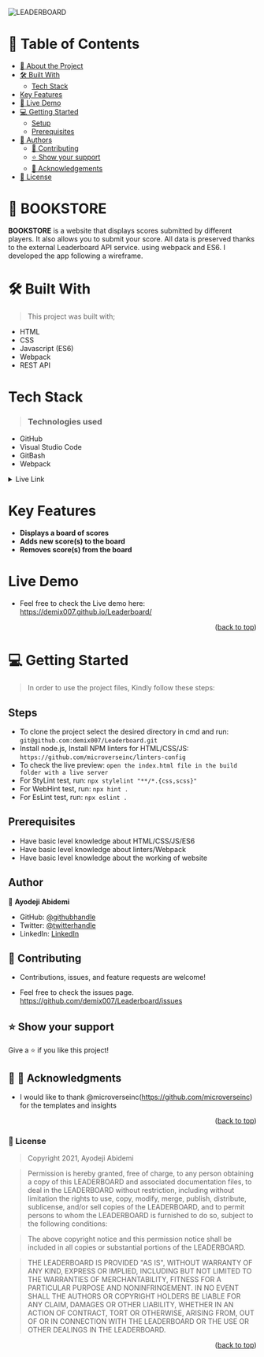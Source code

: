 ![LEADERBOARD](https://img.shields.io/badge/Leaderboard-000000?style=for-the-badge&logo=Y'n'Tech&logoColor=white)

# 📗 Table of Contents

- [📖 About the Project](#about-project)
- [🛠 Built With](#built-with)
  - [Tech Stack](#tech-stack)
- [Key Features](#key-features)
- [🚀 Live Demo](#live-demo)
- [💻 Getting Started](#getting-started)
  - [Setup](#setup)
  - [Prerequisites](#prerequisites)
- [👥 Authors](#authors)
  - [🤝 Contributing](#contributing)
  - [⭐️ Show your support](#support)
  - [🙏 Acknowledgements](#acknowledgements)
- [📝 License](#license)



# 📖 BOOKSTORE <a name="about-project"></a>

**BOOKSTORE** is a website that displays scores submitted by different players. It also allows you to submit your score. All data is preserved thanks to the external Leaderboard API service. using webpack and ES6. I developed the app following a wireframe.

# 🛠 Built With <a name="built-with"></a>
 > This project was built with; 
- HTML 
- CSS
- Javascript (ES6)
- Webpack
- REST API

# Tech Stack <a name="tech-stack"></a>
> ### Technologies used 
- GitHub 
- Visual Studio Code 
- GitBash
- Webpack
<details> 
<summary>Live Link</summary>
  <ul>
    <li><a href="https://demix007.github.io/Leaderboard/">Leaderboard</a></li>
  </ul>
</details>

# Key Features <a name="key-features"></a>
- **Displays a board of scores**
- **Adds new score(s) to the board**
- **Removes score(s) from the board**

# Live Demo <a name="live-demo"></a>
- Feel free to check the Live demo here: https://demix007.github.io/Leaderboard/



<p align="right">(<a href="#readme-top">back to top</a>)</p>

# 💻 Getting Started <a name="getting-started"></a>
> In order to use the project files, Kindly follow these steps:

## Steps
- To clone the project select the desired directory in cmd and run: `git@github.com:demix007/Leaderboard.git`
- Install node.js, Install NPM linters for HTML/CSS/JS: `https://github.com/microverseinc/linters-config`
- To check the live preview: `open the index.html file in the build folder with a live server`
- For StyLint test, run: `npx stylelint "**/*.{css,scss}"`
- For WebHint test, run: `npx hint .`
- For EsLint test, run: `npx eslint .`

## Prerequisites
- Have basic level knowledge about HTML/CSS/JS/ES6
- Have basic level knowledge about linters/Webpack
- Have basic level knowledge about the working of website

## Author
👤 **Ayodeji Abidemi**

- GitHub: [@githubhandle](https://github.com/demix007)
- Twitter: [@twitterhandle](https://twitter.com/dat_dope_demix)
- LinkedIn: [LinkedIn](https://www.linkedin.com/in/ayodejiabidemi/)

## 🤝 Contributing <a name="contributing"></a>
- Contributions, issues, and feature requests are welcome!

- Feel free to check the issues page. https://github.com/demix007/Leaderboard/issues   

## ⭐️ Show your support <a name="support"></a>
Give a ⭐️ if you like this project!

## 🙏 🙏 Acknowledgments <a name="acknowledgements"></a>
- I would like to thank @microverseinc(https://github.com/microverseinc) for the templates and insights 

<p align="right">(<a href="#readme-top">back to top</a>)</p>

### 📝 License <a name="license"></a>
> Copyright 2021, Ayodeji Abidemi

> Permission is hereby granted, free of charge, to any person obtaining a copy of this LEADERBOARD and associated documentation files, to deal in the LEADERBOARD without restriction, including without limitation the rights to use, copy, modify, merge, publish, distribute, sublicense, and/or sell copies of the LEADERBOARD, and to permit persons to whom the LEADERBOARD is furnished to do so, subject to the following conditions:

> The above copyright notice and this permission notice shall be included in all copies or substantial portions of the LEADERBOARD.

> THE LEADERBOARD IS PROVIDED "AS IS", WITHOUT WARRANTY OF ANY KIND, EXPRESS OR IMPLIED, INCLUDING BUT NOT LIMITED TO THE WARRANTIES OF MERCHANTABILITY, FITNESS FOR A PARTICULAR PURPOSE AND NONINFRINGEMENT. IN NO EVENT SHALL THE AUTHORS OR COPYRIGHT HOLDERS BE LIABLE FOR ANY CLAIM, DAMAGES OR OTHER LIABILITY, WHETHER IN AN ACTION OF CONTRACT, TORT OR OTHERWISE, ARISING FROM, OUT OF OR IN CONNECTION WITH THE LEADERBOARD OR THE USE OR OTHER DEALINGS IN THE LEADERBOARD.

<p align="right">(<a href="#readme-top">back to top</a>)</p>
